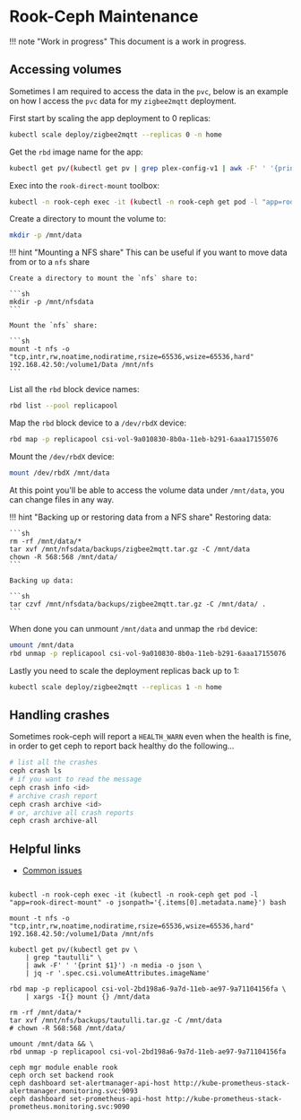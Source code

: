 # Rook-Ceph Maintenance

!!! note "Work in progress"
    This document is a work in progress.

## Accessing volumes

Sometimes I am required to access the data in the `pvc`, below is an example on how I access the `pvc` data for my `zigbee2mqtt` deployment.

First start by scaling the app deployment to 0 replicas:

```sh
kubectl scale deploy/zigbee2mqtt --replicas 0 -n home
```

Get the `rbd` image name for the app:

```sh
kubectl get pv/(kubectl get pv | grep plex-config-v1 | awk -F' ' '{print $1}') -n home -o json | jq -r '.spec.csi.volumeAttributes.imageName'
```

Exec into the `rook-direct-mount` toolbox:

```sh
kubectl -n rook-ceph exec -it (kubectl -n rook-ceph get pod -l "app=rook-direct-mount" -o jsonpath='{.items[0].metadata.name}') bash
```

Create a directory to mount the volume to:

```sh
mkdir -p /mnt/data
```

!!! hint "Mounting a NFS share"
    This can be useful if you want to move data from or to a `nfs` share

    Create a directory to mount the `nfs` share to:

    ```sh
    mkdir -p /mnt/nfsdata
    ```

    Mount the `nfs` share:

    ```sh
    mount -t nfs -o "tcp,intr,rw,noatime,nodiratime,rsize=65536,wsize=65536,hard" 192.168.42.50:/volume1/Data /mnt/nfs
    ```

List all the `rbd` block device names:

```sh
rbd list --pool replicapool
```

Map the `rbd` block device to a `/dev/rbdX` device:

```sh
rbd map -p replicapool csi-vol-9a010830-8b0a-11eb-b291-6aaa17155076
```

Mount the `/dev/rbdX` device:

```sh
mount /dev/rbdX /mnt/data
```

At this point you'll be able to access the volume data under `/mnt/data`, you can change files in any way.

!!! hint "Backing up or restoring data from a NFS share"
    Restoring data:

    ```sh
    rm -rf /mnt/data/*
    tar xvf /mnt/nfsdata/backups/zigbee2mqtt.tar.gz -C /mnt/data
    chown -R 568:568 /mnt/data/
    ```

    Backing up data:

    ```sh
    tar czvf /mnt/nfsdata/backups/zigbee2mqtt.tar.gz -C /mnt/data/ .
    ```

When done you can unmount `/mnt/data` and unmap the `rbd` device:

```sh
umount /mnt/data
rbd unmap -p replicapool csi-vol-9a010830-8b0a-11eb-b291-6aaa17155076
```

Lastly you need to scale the deployment replicas back up to 1:

```sh
kubectl scale deploy/zigbee2mqtt --replicas 1 -n home
```

## Handling crashes

Sometimes rook-ceph will report a `HEALTH_WARN` even when the health is fine, in order to get ceph to report back healthy do the following...

```sh
# list all the crashes
ceph crash ls
# if you want to read the message
ceph crash info <id>
# archive crash report
ceph crash archive <id>
# or, archive all crash reports
ceph crash archive-all
```

## Helpful links

* [Common issues](https://rook.io/docs/rook/v1.5/ceph-common-issues.html)

```

kubectl -n rook-ceph exec -it (kubectl -n rook-ceph get pod -l "app=rook-direct-mount" -o jsonpath='{.items[0].metadata.name}') bash

mount -t nfs -o "tcp,intr,rw,noatime,nodiratime,rsize=65536,wsize=65536,hard" 192.168.42.50:/volume1/Data /mnt/nfs

kubectl get pv/(kubectl get pv \
    | grep "tautulli" \
    | awk -F' ' '{print $1}') -n media -o json \
    | jq -r '.spec.csi.volumeAttributes.imageName'

rbd map -p replicapool csi-vol-2bd198a6-9a7d-11eb-ae97-9a71104156fa \
    | xargs -I{} mount {} /mnt/data

rm -rf /mnt/data/*
tar xvf /mnt/nfs/backups/tautulli.tar.gz -C /mnt/data
# chown -R 568:568 /mnt/data/

umount /mnt/data && \
rbd unmap -p replicapool csi-vol-2bd198a6-9a7d-11eb-ae97-9a71104156fa
```

```
ceph mgr module enable rook
ceph orch set backend rook
ceph dashboard set-alertmanager-api-host http://kube-prometheus-stack-alertmanager.monitoring.svc:9093
ceph dashboard set-prometheus-api-host http://kube-prometheus-stack-prometheus.monitoring.svc:9090
```
